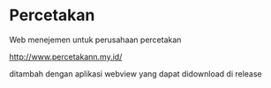 # Percetakan
 Web menejemen untuk perusahaan percetakan

http://www.percetakann.my.id/

ditambah dengan aplikasi webview yang dapat didownload di release
